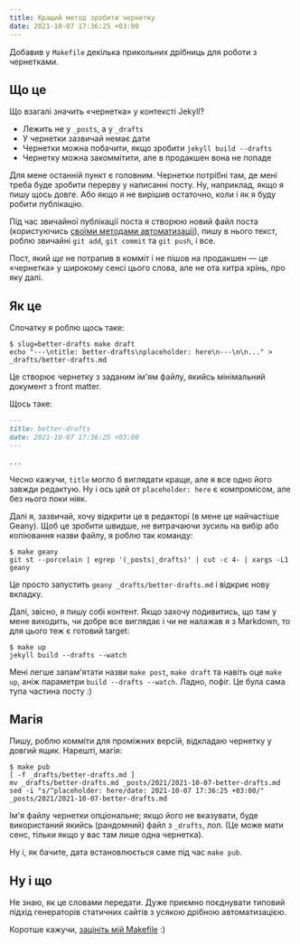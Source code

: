 ```yaml
---
title: Кращий метод зробити чернетку
date: 2021-10-07 17:36:25 +03:00
---
```


Добавив у `Makefile` декілька прикольних дрібниць для роботи з чернетками.


Що це
-----

Що взагалі значить «чернетка» у контексті Jekyll?

 - Лежить не у `_posts`, а у `_drafts`
 - У чернетки зазвичай немає дати
 - Чернетки можна побачити, якщо зробити `jekyll build --drafts`
 - Чернетку можна закоммітити, але в продакшен вона не попаде 

Для мене останній пункт є головним. Чернетки потрібні там, де мені треба буде зробити перерву у написанні посту. Ну, наприклад, якщо я пишу щось довге. Або якщо я не вирішив остаточно, коли і як я буду робити публікацію.

Під час звичайної публікації поста я створюю новий файл поста (користуючись [своїми методами автоматизації][1]), пишу в нього текст, роблю звичайні `git add`, `git commit` та `git push`, і все.

Пост, який _ще_ не потрапив в комміт і не пішов на продакшен — це «чернетка» у широкому сенсі цього слова, але не ота хитра хрінь, про яку далі. 


Як це
-----

Спочатку я роблю щось таке:

```shell
$ slug=better-drafts make draft
echo "---\ntitle: better-drafts\nplaceholder: here\n---\n\n..." > _drafts/better-drafts.md
```

Це створює чернетку з заданим ім'ям файлу, якийсь мінімальний документ з front matter.

Щось таке:

```Markdown
---
title: better-drafts
date: 2021-10-07 17:36:25 +03:00
---

...
```

Чесно кажучи, `title` могло б виглядати краще, але я все одно його завжди редактую. Ну і ось цей от `placeholder: here` є компромісом, але без нього поки ніяк.

Далі я, зазвичай, хочу відкрити це в редакторі (в мене це найчастіше Geany). Щоб це зробити швидше, не витрачаючи зусиль на вибір або копіювання назви файлу, я роблю так команду:

```shell
$ make geany
git st --porcelain | egrep '(_posts|_drafts)' | cut -c 4- | xargs -L1 geany
```

Це просто запустить `geany _drafts/better-drafts.md` і відкриє нову вкладку.

Далі, звісно, я пишу собі контент. Якщо захочу подивитись, що там у мене виходить, чи добре все виглядає і чи не налажав я з Markdown, то для цього теж є готовий target:

```shell
$ make up
jekyll build --drafts --watch
```

Мені легше запам'ятати назви `make post`, `make draft` та навіть оце `make up`, аніж параметри `build --drafts --watch`. Ладно, пофіг. Це була сама тупа частина посту :)


Магія
-----

Пишу, роблю комміти для проміжних версій, відкладаю чернетку у довгий ящик. Нарешті, магія:

```shell
$ make pub
[ -f _drafts/better-drafts.md ]
mv _drafts/better-drafts.md _posts/2021/2021-10-07-better-drafts.md
sed -i "s/^placeholder: here/date: 2021-10-07 17:36:25 +03:00/" _posts/2021/2021-10-07-better-drafts.md
```

Ім'я файлу чернетки опціональне; якщо його не вказувати, буде використаний якийсь (рандомний) файл з `_drafts`, лол. (Це може мати сенс, тільки якщо у вас там лише одна чернетка).

Ну і, як бачите, дата встановлюється саме під час `make pub`.


Ну і що
-------

Не знаю, як це словами передати. Дуже приємно поєднувати типовий підхід генераторів статичних сайтів з усякою дрібною автоматизацією.

Коротше кажучи, [зацініть мій Makefile][2] :)

[1]: /2021/05/31/better-new-post.html
[2]: https://github.com/dk487/test.de.co.ua/blob/master/Makefile
